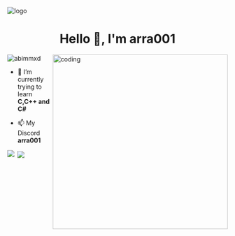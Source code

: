 ![logo](https://github.com/abimmxd/abimmxd/blob/main/homeSection2.c2f106d8.gif)
<h1 align="center">Hello 👋, I'm arra001</h1>


<img align="right" alt="coding" width="400" src="https://data.whicdn.com/images/255672977/original.gif">
<p align="left"> <img src="https://komarev.com/ghpvc/?username=abimmxd&label=Profile%20views&color=0e75b6&style=flat" alt="abimmxd" /> </p>

- 🌱 I’m currently trying to learn **C,C++ and C#**

- 📫 My Discord **arra001**





<p><img align="left" src="https://github-readme-stats.vercel.app/api/top-langs?username=Raiskale&show_icons=true&locale=en&layout=compact" /></p>

<p>&nbsp;<img align="center" src="https://github-readme-stats.vercel.app/api?username=Raiskale&show_icons=true&locale=en"  /></p>

<p><img align="center" src="https://github-readme-streak-stats.herokuapp.com/?user=Raiskale /></p>
